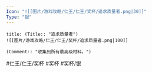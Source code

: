 ```yaml
---
Icon: "![[图片/游戏攻略/仁王/仁王/奖杯/追求质量者.png|30]]"
Type: "银"
---
```

```ad-common-silver-trophy
title: (Title:: "追求质量者")
![[图片/游戏攻略/仁王/仁王/奖杯/追求质量者.png|100]]

(Comment:: "收集到所有最高级材料。")
```

#仁王/仁王/奖杯 #奖杯 #奖杯/银
